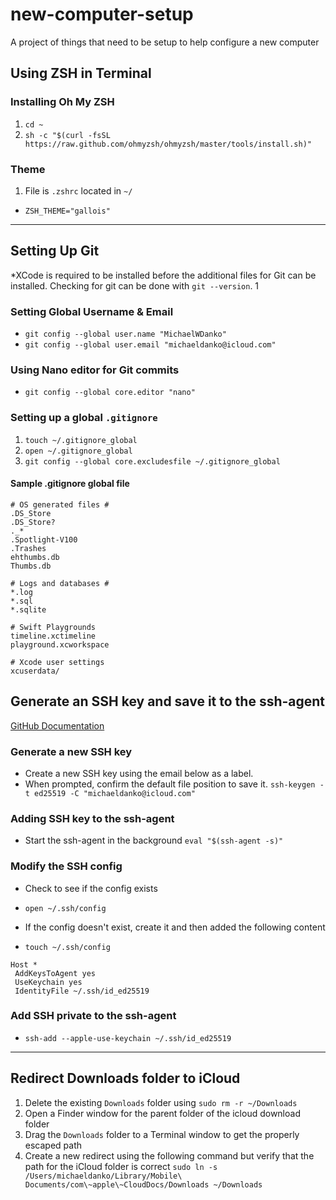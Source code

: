 # new-computer-setup
A project of things that need to be setup to help configure a new computer

## Using ZSH in Terminal

### Installing Oh My ZSH
1. `cd ~`
2. `sh -c "$(curl -fsSL https://raw.github.com/ohmyzsh/ohmyzsh/master/tools/install.sh)"`

### Theme
1. File is `.zshrc` located in `~/`
- `ZSH_THEME="gallois"`

---
## Setting Up Git
*XCode is required to be installed before the additional files for Git can be installed. Checking for git can be done with `git --version`.
1
### Setting Global Username & Email
- `git config --global user.name "MichaelWDanko"`
- `git config --global user.email "michaeldanko@icloud.com"`

### Using Nano editor for Git commits
- `git config --global core.editor "nano"`

### Setting up a global  `.gitignore`
1. `touch ~/.gitignore_global`
2. `open ~/.gitignore_global`
3. `git config --global core.excludesfile ~/.gitignore_global`

#### Sample .gitignore global file
```
# OS generated files #
.DS_Store
.DS_Store?
._*
.Spotlight-V100
.Trashes
ehthumbs.db
Thumbs.db

# Logs and databases #
*.log
*.sql
*.sqlite

# Swift Playgrounds
timeline.xctimeline
playground.xcworkspace

# Xcode user settings
xcuserdata/
```

## Generate an SSH key and save it to the ssh-agent
[GitHub Documentation](https://docs.github.com/en/authentication/connecting-to-github-with-ssh/generating-a-new-ssh-key-and-adding-it-to-the-ssh-agent)

### Generate a new SSH key
* Create a new SSH key using the email below as a label.
* When prompted, confirm the default file position to save it. 
`ssh-keygen -t ed25519 -C "michaeldanko@icloud.com"`

### Adding SSH key to the ssh-agent
* Start the ssh-agent in the background
`eval "$(ssh-agent -s)"`

### Modify the SSH config
* Check to see if the config exists
 - `open ~/.ssh/config`
* If the config doesn't exist, create it and then added the following content
 - `touch ~/.ssh/config`
 ```
 Host *
  AddKeysToAgent yes
  UseKeychain yes
  IdentityFile ~/.ssh/id_ed25519
 ```
### Add SSH private to the ssh-agent
- `ssh-add --apple-use-keychain ~/.ssh/id_ed25519`

---

## Redirect Downloads folder to iCloud
1. Delete the existing `Downloads` folder using `sudo rm -r ~/Downloads`
2. Open a Finder window for the parent folder of the icloud download folder
3. Drag the `Downloads` folder to a Terminal window to get the properly escaped path
4. Create a new redirect using the following command but verify that the path for the iCloud folder is correct `sudo ln -s /Users/michaeldanko/Library/Mobile\ Documents/com\~apple\~CloudDocs/Downloads ~/Downloads`
